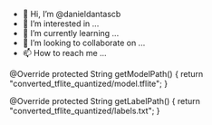 - 👋 Hi, I’m @danieldantascb
- 👀 I’m interested in ...
- 🌱 I’m currently learning ...
- 💞️ I’m looking to collaborate on ...
- 📫 How to reach me ...

<!---
danieldantascb/danieldantascb is a ✨ special ✨ repository because its `README.md` (this file) appears on your GitHub profile.
You can click the Preview link to take a look at your changes.
--->

@Override
protected String getModelPath() {
  return "converted_tflite_quantized/model.tflite";
}

@Override
protected String getLabelPath() {
  return "converted_tflite_quantized/labels.txt";
}
